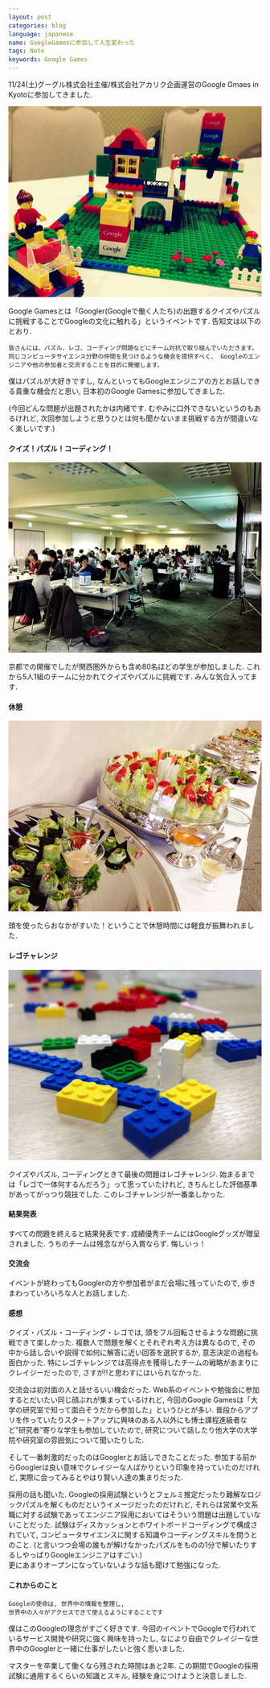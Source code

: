 ```yaml
---
layout: post
categories: blog
language: japanese
name: GoogleGamesに参加して人生変わった
tags: Note
keywords: Google Games
---
```


11/24(土)グーグル株式会社主催/株式会社アカリク企画運営のGoogle Gmaes in Kyotoに参加してきました.

<img src="/assets/content-image/google_slooProImg_20121125010559.jpg" class="image-on-frame">

Google Gamesとは「Googler(Googleで働く人たち)の出題するクイズやパズルに挑戦することでGoogleの文化に触れる」というイベントです. 告知文は以下のとおり.

    皆さんには、パズル、レゴ、コーディング問題などにチーム対抗で取り組んでいただきます。 同じコンピュータサイエンス分野の仲間を見つけるような機会を提供すべく、 Googleのエンジニアや他の参加者と交流することを目的に開催します。

僕はパズルが大好きですし, なんといってもGoogleエンジニアの方とお話しできる貴重な機会だと思い, 日本初のGoogle Gamesに参加してきました.

(今回どんな問題が出題されたかは内緒です. むやみに口外できないというのもあるけれど, 次回参加しようと思うひとは何も聞かないまま挑戦する方が間違いなく楽しいです.)

#### クイズ！パズル！コーディング！

<img src="/assets/content-image/google_slooProImg_20121125010549.jpg" class="image-on-frame">

京都での開催でしたが関西圏外からも含め80名ほどの学生が参加しました. これから5人1組のチームに分かれてクイズやパズルに挑戦です. みんな気合入ってます.

#### 休憩

<img src="/assets/content-image/google_slooProImg_20121125010608.jpg" class="image-on-frame">

頭を使ったらおなかがすいた！ということで休憩時間には軽食が振舞われました.

#### レゴチャレンジ

<img src="/assets/content-image/google_slooProImg_20121125010604.jpg" class="image-on-frame">

クイズやパズル, コーディングときて最後の問題はレゴチャレンジ. 始まるまでは「レゴで一体何するんだろう」って思っていたけれど, きちんとした評価基準があってがっつり競技でした. このレゴチャレンジが一番楽しかった.

#### 結果発表

すべての問題を終えると結果発表です. 成績優秀チームにはGoogleグッズが贈呈されました. うちのチームは残念ながら入賞ならず. 悔しいっ！

#### 交流会

イベントが終わってもGooglerの方や参加者がまだ会場に残っていたので, 歩きまわっていろいろな人とお話しました.

#### 感想

クイズ・パズル・コーディング・レゴでは, 頭をフル回転させるような問題に挑戦できて楽しかった. 複数人で問題を解くとそれぞれ考え方は異なるので, その中から話し合いや説得で如何に解答に近い回答を選択するか, 意志決定の過程も面白かった. 特にレゴチャレンジでは高得点を獲得したチームの戦略があまりにクレイジーだったので, さすが!!と思わすにはいられなかった.

交流会は初対面の人と話せるいい機会だった. Web系のイベントや勉強会に参加するとだいたい同じ顔ぶれが集まっているけれど, 今回のGoogle Gamesは「大学の研究室で知って面白そうだから参加した」というひとが多い. 普段からアプリを作っていたりスタートアップに興味のある人以外にも博士課程進級者など”研究者”寄りな学生も参加していたので, 研究について話したり他大学の大学院や研究室の雰囲気について聞いたりした.

そして一番刺激的だったのはGooglerとお話しできたことだった. 参加する前からGooglerは良い意味でクレイジーな人ばかりという印象を持っていたのだけれど, 実際に会ってみるとやはり賢い人達の集まりだった.

採用の話も聞いた. Googleの採用試験というとフェルミ推定だったり難解なロジックパズルを解くものだというイメージだったのだけれど, それらは営業や文系職に対する試験であってエンジニア採用においてはそういう問題は出題していないことだった. 試験はディスカッションとホワイトボードコーディングで構成されていて, コンピュータサイエンスに関する知識やコーディングスキルを問うとのこと. (と言いつつ会場の誰もが解けなかったパズルをものの1分で解いたりするしやっぱりGoogleエンジニアはすごい.)<br>
更にあまりオープンになっていないような話も聞けて勉強になった.

#### これからのこと

    Googleの使命は, 世界中の情報を整理し,
    世界中の人々がアクセスできて使えるようにすることです

僕はこのGoogleの理念がすごく好きです.
今回のイベントでGoogleで行われているサービス開発や研究に強く興味を持ったし, なにより自由でクレイジーな世界中のGooglerと一緒に仕事がしたいと強く思いました.

マスターを卒業して働くなら残された時間はあと2年. この期間でGoogleの採用試験に通用するくらいの知識とスキル, 経験を身につけようと決意しました.
